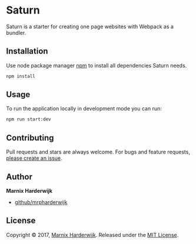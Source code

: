 # Saturn

Saturn is a starter for creating one page websites with Webpack as a bundler.

## Installation

Use node package manager [npm](https://www.npmjs.com) to install all dependencies Saturn needs.

```bash
npm install
```

## Usage

To run the application locally in development mode you can run:

```bash
npm run start:dev
```

## Contributing

Pull requests and stars are always welcome. For bugs and feature requests, [please create an issue](../../issues/new).

## Author

**Marnix Harderwijk**

* [github/mrpharderwijk](https://github.com/mrpharderwijk)

## License

Copyright © 2017, [Marnix Harderwijk](https://github.com/mrpharderwijk).
Released under the [MIT License](LICENSE).